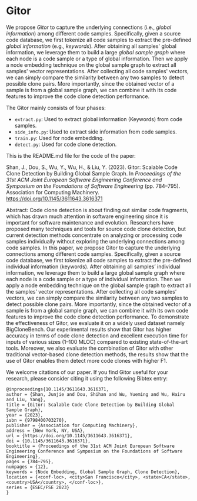 # Gitor

We propose *Gitor* to capture the underlying connections (i.e., *global information*) among different code samples. Specifically, given a source code database, we first tokenize all code samples to extract the pre-defined *global information* (e.g., *keywords*). After obtaining all samples' global information, we leverage them to build a large *global sample graph* where each node is a code sample or a type of global information. Then we apply a node embedding technique on the global sample graph to extract all samples' vector representations. After collecting all code samples' vectors, we can simply compare the similarity between any two samples to detect possible clone pairs. More importantly, since the obtained vector of a sample is from a global sample graph, we can combine it with its code features to improve the code clone detection performance.

The Gitor mainly consists of four phases:

- `extract.py`: Used to extract global information (Keywords) from code samples.
- `side_info.py`: Used to extract side information from code samples.
- `train.py`: Used for node embedding.
- `detect.py`: Used for code clone detection.

This is the README.md file for the code of the paper:

Shan, J., Dou, S., Wu, Y., Wu, H., & Liu, Y. (2023). Gitor: Scalable Code Clone Detection by Building Global Sample Graph. In *Proceedings of the 31st ACM Joint European Software Engineering Conference and Symposium on the Foundations of Software Engineering* (pp. 784–795). Association for Computing Machinery. https://doi.org/10.1145/3611643.3616371

Abstract: Code clone detection is about finding out similar code fragments, which has drawn much attention in software engineering since it is important for software maintenance and evolution. Researchers have proposed many techniques and tools for source code clone detection, but current detection methods concentrate on analyzing or processing code samples individually without exploring the underlying connections among code samples. In this paper, we propose Gitor to capture the underlying connections among different code samples. Specifically, given a source code database, we first tokenize all code samples to extract the pre-defined individual information (keywords). After obtaining all samples’ individual information, we leverage them to build a large global sample graph where each node is a code sample or a type of individual information. Then we apply a node embedding technique on the global sample graph to extract all the samples’ vector representations. After collecting all code samples’ vectors, we can simply compare the similarity between any two samples to detect possible clone pairs. More importantly, since the obtained vector of a sample is from a global sample graph, we can combine it with its own code features to improve the code clone detection performance. To demonstrate the effectiveness of Gitor, we evaluate it on a widely used dataset namely BigCloneBench. Our experimental results show that Gitor has higher accuracy in terms of code clone detection and excellent execution time for inputs of various sizes (1–100 MLOC) compared to existing state-of-the-art tools. Moreover, we also evaluate the combination of Gitor with other traditional vector-based clone detection methods, the results show that the use of Gitor enables them detect more code clones with higher F1.

We welcome citations of our paper. If you find Gitor useful for your research, please consider citing it using the following Bibtex entry:

```
@inproceedings{10.1145/3611643.3616371,
author = {Shan, Junjie and Dou, Shihan and Wu, Yueming and Wu, Hairu and Liu, Yang},
title = {Gitor: Scalable Code Clone Detection by Building Global Sample Graph},
year = {2023},
isbn = {9798400703270},
publisher = {Association for Computing Machinery},
address = {New York, NY, USA},
url = {https://doi.org/10.1145/3611643.3616371},
doi = {10.1145/3611643.3616371},
booktitle = {Proceedings of the 31st ACM Joint European Software Engineering Conference and Symposium on the Foundations of Software Engineering},
pages = {784–795},
numpages = {12},
keywords = {Node Embedding, Global Sample Graph, Clone Detection},
location = {<conf-loc>, <city>San Francisco</city>, <state>CA</state>, <country>USA</country>, </conf-loc>},
series = {ESEC/FSE 2023}
}
```